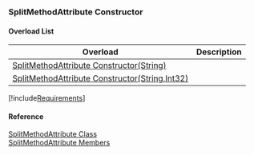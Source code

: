 ﻿### SplitMethodAttribute Constructor

#### Overload List

| Overload | Description |
| --- | --- |
| [SplitMethodAttribute Constructor(String)](fcSDK~FChoice.Foundation.Clarify.Attributes.SplitMethodAttribute~_ctor(String).md) |   |
| [SplitMethodAttribute Constructor(String,Int32)](fcSDK~FChoice.Foundation.Clarify.Attributes.SplitMethodAttribute~_ctor(String,Int32).md) |   |

[!include[Requirements](../partials/requirements.md)]



#### Reference

[SplitMethodAttribute Class](fcSDK~FChoice.Foundation.Clarify.Attributes.SplitMethodAttribute.md)  
[SplitMethodAttribute Members](fcSDK~FChoice.Foundation.Clarify.Attributes.SplitMethodAttribute_members.md)